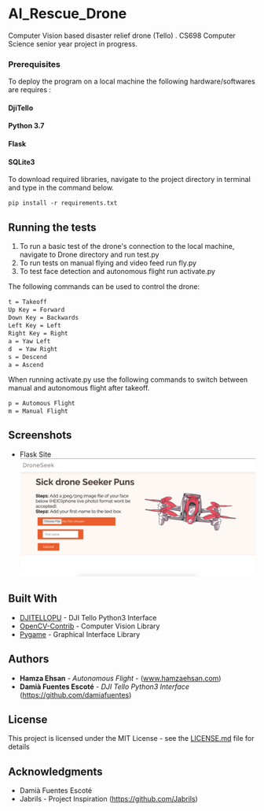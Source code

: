 # AI_Rescue_Drone

Computer Vision based disaster relief drone (Tello) . CS698 Computer Science senior year project in progress.

### Prerequisites

To deploy the program on a local machine the following hardware/softwares are requires :

#### DjiTello

#### Python 3.7

#### Flask

#### SQLite3

To download required libraries, navigate to the project directory in terminal and type in the command below.

```
pip install -r requirements.txt
```

## Running the tests

1. To run a basic test of the drone's connection to the local machine, navigate to Drone directory and run test.py
2. To run tests on manual flying and video feed run fly.py
3. To test face detection and autonomous flight run activate.py

The following commands can be used to control the drone:

```
t = Takeoff
Up Key = Forward
Down Key = Backwards
Left Key = Left
Right Key = Right
a = Yaw Left
d  = Yaw Right
s = Descend
a = Ascend

```

When running activate.py use the following commands to switch between manual and autonomous flight after takeoff.

```
p = Automous Flight
m = Manual Flight
```

## Screenshots

- Flask Site
  ![alt text](/static/screenshots/site_screenshot.png?v=4&s=200)

## Built With

- [DJITELLOPU](https://github.com/damiafuentes/DJITelloPy) - DJI Tello Python3 Interface
- [OpenCV-Contrib](https://github.com/opencv/opencv_contrib) - Computer Vision Library
- [Pygame](https://github.com/pygame/pygame) - Graphical Interface Library

## Authors

- **Hamza Ehsan** - _Autonomous Flight_ - (www.hamzaehsan.com)
- **Damià Fuentes Escoté** - _DJI Tello Python3 Interface_ (https://github.com/damiafuentes)

## License

This project is licensed under the MIT License - see the [LICENSE.md](LICENSE.md) file for details

## Acknowledgments

- Damià Fuentes Escoté
- Jabrils - Project Inspiration (https://github.com/Jabrils)
